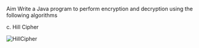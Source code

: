 Aim
Write a Java program to perform encryption and decryption using the following algorithms

c. Hill Cipher 

![HillCipher](https://user-images.githubusercontent.com/69300096/147477531-1a68d06f-b004-4d96-9a8a-afb0557c7a5b.png)
